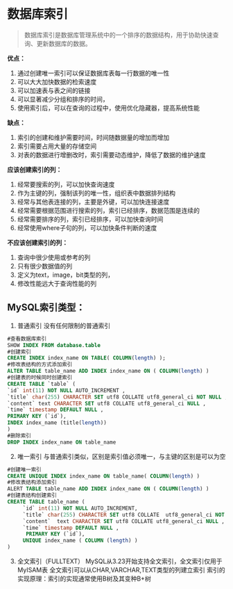 # 数据库索引

> 数据库索引是数据库管理系统中的一个排序的数据结构，用于协助快速查询、更新数据库的数据。

**优点：**
1. 通过创建唯一索引可以保证数据库表每一行数据的唯一性
2. 可以大大加快数据的检索速度
3. 可以加速表与表之间的链接
4. 可以显著减少分组和排序的时间，
5. 使用索引后，可以在查询的过程中，使用优化隐藏器，提高系统性能

**缺点：**
1. 索引的创建和维护需要时间，时间随数据量的增加而增加
2. 索引需要占用大量的存储空间
3. 对表的数据进行增删改时，索引需要动态维护，降低了数据的维护速度
   

**应该创建索引的列：**
1. 经常要搜索的列，可以加快查询速度
2. 作为主键的列，强制该列的唯一性，组织表中数据排列结构
3. 经常与其他表连接的列，主要是外键，可以加快连接速度
4. 经常需要根据范围进行搜索的列，索引已经排序，数据范围是连续的
5. 经常需要排序的列，索引已经排序，可以加快查询时间
6. 经常使用where子句的列，可以加快条件判断的速度

**不应该创建索引的列：**
1. 查询中很少使用或参考的列
2. 只有很少数据值的列
3. 定义为text，image，bit类型的列，
4. 修改性能远大于查询性能的列
   
## MySQL索引类型：
1. 普通索引
没有任何限制的普通索引
```sql
#查看数据库索引
SHOW INDEX FROM database.table
#创建索引
CREATE INDEX index_name ON TABLE( COLUMN(length) );
#修改表结构的方式添加索引
ALTER TABLE table_name ADD INDEX index_name ON ( COLUMN(length) )
#创建表的时候同时创建索引
CREATE TABLE `table` (
`id` int(11) NOT NULL AUTO_INCREMENT ,
`title` char(255) CHARACTER SET utf8 COLLATE utf8_general_ci NOT NULL ,
`content` text CHARACTER SET utf8 COLLATE utf8_general_ci NULL ,
`time` timestamp DEFAULT NULL ,
PRIMARY KEY (`id`),
INDEX index_name (title(length))
)
#删除索引
DROP INDEX index_name ON table_name
```

2. 唯一索引
与普通索引类似，区别是索引值必须唯一，与主键的区别是可以为空
```sql
#创建唯一索引
CREATE UNIQUE INDEX index_name ON table_name( COLUMN(length) )
#修改表结构添加索引
ALERT TABLE table_name ADD INDEX index_name ON ( COLUMN(length) )
#创建表结构创建索引
CREATE TABLE table_name (
     `id` int(11) NOT NULL AUTO_INCREMENT,
     `title` char(255) CHARACTER SET utf8 COLLATE  utf8_general_ci NOT NULL,
     `content`  text CHARACTER SET utf8 COLLATE utf8_general_ci NULL ,
     `time` timestamp DEFAULT NULL ,
      PRIMARY KEY (`id`),
     UNIQUE index_name ( COLUMN (length) )
)
```

3. 全文索引（FULLTEXT）
MySQL从3.23开始支持全文索引，全文索引仅用于MyISAM表
全文索引可以从CHAR,VARCHAR,TEXT类型的列建立索引
索引的实现原理：索引的实现通常使用B树及其变种B+树